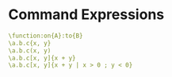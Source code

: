 # Command Expressions


```yaml
\function:on{A}:to{B}
\a.b.c{x, y}
\a.b.c(x, y)
\a.b.c[x, y]{x + y}
\a.b.c[x, y]{x + y | x > 0 ; y < 0}
```

